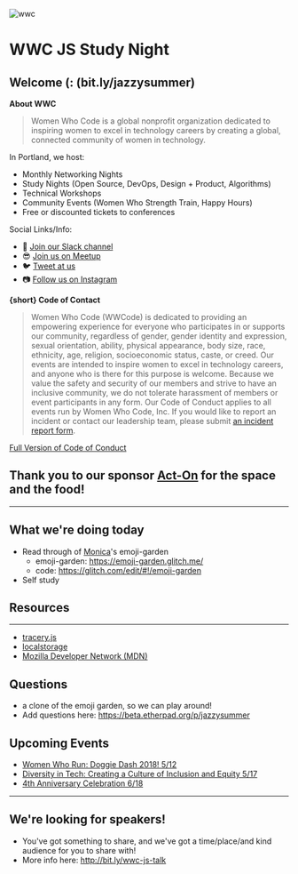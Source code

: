 ![wwc](https://a248.e.akamai.net/secure.meetupstatic.com/photos/event/1/e/5/4/highres_456127764.jpeg)

# WWC JS Study Night

## Welcome (: (bit.ly/jazzysummer)
**About WWC**
> Women Who Code is a global nonprofit organization dedicated to inspiring women to excel in technology careers by creating a global, connected community of women in technology.

In Portland, we host:
- Monthly Networking Nights
- Study Nights (Open Source, DevOps, Design + Product, Algorithms)
- Technical Workshops
- Community Events (Women Who Strength Train, Happy Hours)
- Free or discounted tickets to conferences

Social Links/Info:
- 💬 [Join our Slack channel](https://goo.gl/forms/sBKUgZ9hHnnmWn7z1)
- 😎 [Join us on Meetup](https://www.meetup.com/Women-Who-Code-Portland/)
- 🐦 [Tweet at us](https://twitter.com/WWCodePortland)
- 📷 [Follow us on Instagram](https://www.instagram.com/wwcodeportland/)


**{short} Code of Contact**
> Women Who Code (WWCode) is dedicated to providing an empowering experience for everyone who participates in or supports our community, regardless of gender, gender identity and expression, sexual orientation, ability, physical appearance, body size, race, ethnicity, age, religion, socioeconomic status, caste, or creed. Our events are intended to inspire women to excel in technology careers, and anyone who is there for this purpose is welcome. Because we value the safety and security of our members and strive to have an inclusive community, we do not tolerate harassment of members or event participants in any form. Our Code of Conduct applies to all events run by Women Who Code, Inc. If you would like to report an incident or contact our leadership team, please submit [an incident report form](https://docs.google.com/forms/d/e/1FAIpQLScmJq0Evb0aDbx4flmmZT1xX0GCXj_F--5asjfH7XvkrLo4xA/viewform).

[Full Version of Code of Conduct](https://www.meetup.com/Women-Who-Code-Portland/pages/22236117/Code_of_Conduct/)

## Thank you to our sponsor [Act-On](https://www.act-on.com/) for the space and the food!

----------------

## What we're doing today
- Read through of [Monica](https://twitter.com/notwaldorf)'s emoji-garden
  - emoji-garden: https://emoji-garden.glitch.me/
  - code: https://glitch.com/edit/#!/emoji-garden
- Self study

## Resources
---------
- [tracery.js](https://github.com/galaxykate/tracery)
- [localstorage](https://developer.mozilla.org/en-US/docs/Web/API/Window/localStorage)
- [Mozilla Developer Network (MDN)](https://developer.mozilla.org/en-US/docs/Web/JavaScript)

## Questions
- a clone of the emoji garden, so we can play around!
- Add questions here: https://beta.etherpad.org/p/jazzysummer

## Upcoming Events
- [Women Who Run: Doggie Dash 2018! 5/12](https://www.meetup.com/Women-Who-Code-Portland/events/249041354/)
- [Diversity in Tech: Creating a Culture of Inclusion and Equity 5/17](https://www.meetup.com/Women-Who-Code-Portland/events/249722263/)
- [4th Anniversary Celebration 6/18](https://www.meetup.com/Women-Who-Code-Portland/events/246725107/)

---------

## We're looking for speakers!
- You've got something to share, and we've got a time/place/and kind audience for you to share with!
- More info here: http://bit.ly/wwc-js-talk
